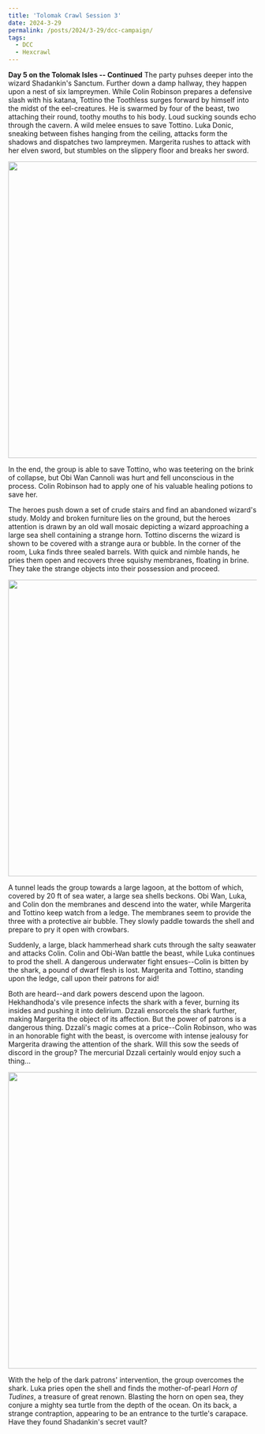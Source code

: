 ```yaml
---
title: 'Tolomak Crawl Session 3'
date: 2024-3-29
permalink: /posts/2024/3-29/dcc-campaign/
tags:
  - DCC
  - Hexcrawl
---
```


**Day 5 on the Tolomak Isles -- Continued**
The party puhses deeper into the wizard Shadankin's Sanctum. Further down a damp hallway, they happen upon a nest of six lampreymen. While Colin Robinson prepares a defensive slash with his katana, Tottino the Toothless surges forward by himself into the midst of the eel-creatures. He is swarmed by four of the beast, two attaching their round, toothy mouths to his body. Loud sucking sounds echo through the cavern. A wild melee ensues to save Tottino. Luka Donic, sneaking between fishes hanging from the ceiling, attacks form the shadows and dispatches two lampreymen. Margerita rushes to attack with her elven sword, but stumbles on the slippery floor and breaks her sword. 

<img src="http://alchemical-lich.github.io/images/lamprey.jpeg" width="600"/>

In the end, the group is able to save Tottino, who was teetering on the brink of collapse, but Obi Wan Cannoli was hurt and fell unconscious in the process. Colin Robinson had to apply one of his valuable healing potions to save her.

The heroes push down a set of crude stairs and find an abandoned wizard's study. Moldy and broken furniture lies on the ground, but the heroes attention is drawn by an old wall mosaic depicting a wizard approaching a large sea shell containing a strange horn. Tottino discerns the wizard is shown to be covered with a strange aura or bubble. In the corner of the room, Luka finds three sealed barrels. With quick and nimble hands, he pries them open and recovers three squishy membranes, floating in brine. They take the strange objects into their possession and proceed.

<img src="http://alchemical-lich.github.io/images/barrel.jpeg" width="600"/>

A tunnel leads the group towards a large lagoon, at the bottom of which, covered by 20 ft of sea water, a large sea shells beckons. Obi Wan, Luka, and Colin don the membranes and descend into the water, while Margerita and Tottino keep watch from a ledge. The membranes seem to provide the three with a protective air bubble. They slowly paddle towards the shell and prepare to pry it open with crowbars.

Suddenly, a large, black hammerhead shark cuts through the salty seawater and attacks Colin. Colin and Obi-Wan battle the beast, while Luka continues to prod the shell. A dangerous underwater fight ensues--Colin is bitten by the shark, a pound of dwarf flesh is lost. Margerita and Tottino, standing upon the ledge, call upon their patrons for aid! 

Both are heard--and dark powers descend upon the lagoon. Hekhandhoda's vile presence infects the shark with a fever, burning its insides and pushing it into delirium. Dzzali ensorcels the shark further, making Margerita the object of its affection. But the power of patrons is a dangerous thing. Dzzali's magic comes at a price--Colin Robinson, who was in an honorable fight with the beast, is overcome with intense jealousy for Margerita drawing the attention of the shark. Will this sow the seeds of discord in the group? The mercurial Dzzali certainly would enjoy such a thing...

<img src="http://alchemical-lich.github.io/images/shark.jpeg" width="600"/>

With the help of the dark patrons' intervention, the group overcomes the shark. Luka pries open the shell and finds the mother-of-pearl *Horn of Tudines*, a treasure of great renown. Blasting the horn on open sea, they conjure a mighty sea turtle from the depth of the ocean. On its back, a strange contraption, appearing to be an entrance to the turtle's carapace. Have they found Shadankin's secret vault?




